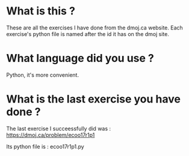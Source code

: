 # What is this ?

These are all the exercises I have done from the dmoj.ca website. Each exercise's python file is named after the id it has on the dmoj site.

# What language did you use ?

Python, it's more convenient.

# What is the last exercise you have done ?

The last exercise I succeessfully did was : https://dmoj.ca/problem/ecoo17r1p1 <br>

Its python file is : ecoo17r1p1.py
